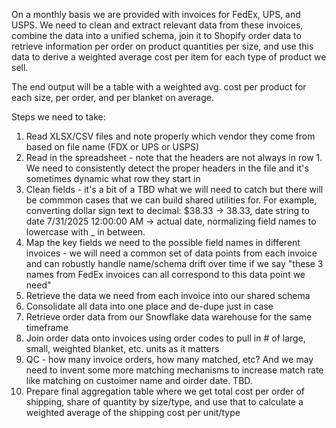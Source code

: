 On a monthly basis we are provided with invoices for FedEx, UPS, and USPS. We need to clean and extract relevant data from these invoices, combine the data into a unified schema, join it to Shopify order data to retrieve information per order on product quantities per size, and use this data to derive a weighted average cost per item for each type of product we sell. 

The end output will be a table with a weighted avg. cost per product for each size, per order, and per blanket on average. 

Steps we need to take: 
1. Read XLSX/CSV files and note properly which vendor they come from based on file name (FDX or UPS or USPS)
2. Read in the spreadsheet - note that the headers are not always in row 1. We need to consistently detect the proper headers in the file and it's sometimes dynamic what row they start in 
3. Clean fields - it's a bit of a TBD what we will need to catch but there will be commmon cases that we can build shared utilities for. For example, converting dollar sign text to decimal: $38.33 -> 38.33, date string to date 7/31/2025 12:00:00 AM -> actual date, normalizing field names to lowercase with _ in between. 
4. Map the key fields we need to the possible field names in different invoices - we will need a common set of data points from each invoice and can robustly handle name/schema drift over time if we say "these 3 names from FedEx invoices can all correspond to this data point we need" 
5. Retrieve the data we need from each invoice into our shared schema 
6. Consolidate all data into one place and de-dupe just in case
7. Retrieve order data from our Snowflake data warehouse for the same timeframe
8. Join order data onto invoices using order codes to pull in # of large, small, weighted blanket, etc. units as it matters 
9. QC - how many invoice orders, how many matched, etc? And we may need to invent some more matching mechanisms to increase match rate like matching on custoimer name and oirder date. TBD. 
10. Prepare final aggregation table where we get total cost per order of shipping, share of quantity by size/type, and use that to calculate a weighted average of the shipping cost per unit/type 
